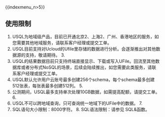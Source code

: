 {{indexmenu_n>5}}

## 使用限制

1. USQL为地域级产品，目前已开通北京2、上海2、广州、香港地区的服务，如您需要其他地域服务，请联系客户经理或提交工单。
2. USQL目前支持对Ucloud的Ufile里存储的数据进行分析。会逐渐推出对其他数据源的支持，敬请期待。 3.
3. USQL的结果数据目前只支持终端直接显示、下载或写入UFile。回流至其他数据库或者分布式NoSQL的场景，后续会陆续推出，如您需要此类服务，请联系客户经理或提交工单。
4. USQL默认允许用户云账号最多创建256个schema，每个schema最多创建512张表，每张表最多创建512列。 5.
5. 公测期间，USQL最多支持单次处理10GB数据，如需提高配额，请提交工单。 6.
6. USQL不可以跨地域查询，只可查询统一地域下的UFile中的数据。 7.
7. SQL语句大小限制：8000字符。 8. SQL语法限制：请参见 SQL&函数。
